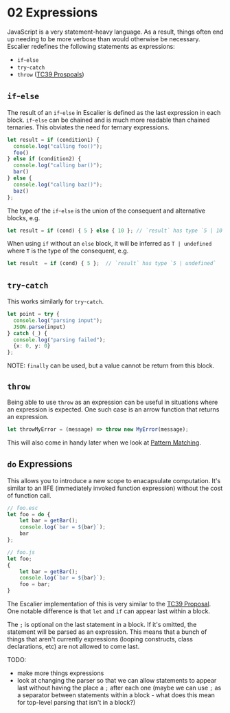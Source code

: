 # 02 Expressions

JavaScript is a very statement-heavy language. As a result, things often end up
needing to be more verbose than would otherwise be necessary. Escalier redefines
the following statements as expressions:

- `if`-`else`
- `try`-`catch`
- `throw` ([TC39 Prospoals](https://github.com/tc39/proposal-throw-expressions))

## `if`-`else`

The result of an `if`-`else` in Escalier is defined as the last expression in
each block. `if`-`else` can be chained and is much more readable than chained
ternaries. This obviates the need for ternary expressions.

```ts
let result = if (condition1) {
  console.log("calling foo()");
  foo()
} else if (condition2) {
  console.log("calling bar()");
  bar()
} else {
  console.log("calling baz()");
  baz()
};
```

The type of the `if`-`else` is the union of the consequent and alternative
blocks, e.g.

```ts
let result = if (cond) { 5 } else { 10 }; // `result` has type `5 | 10`
```

When using `if` without an `else` block, it will be inferred as `T | undefined`
where `T` is the type of the consequent, e.g.

```ts
let result  = if (cond) { 5 };  // `result` has type `5 | undefined`
```

## `try`-`catch`

This works similarly for `try`-`catch`.

```ts
let point = try {
  console.log("parsing input");
  JSON.parse(input)
} catch (_) {
  console.log("parsing failed");
  {x: 0, y: 0}
};
```

NOTE: `finally` can be used, but a value cannot be return from this block.

## `throw`

Being able to use `throw` as an expression can be useful in situations where an
expression is expected. One such case is an arrow function that returns an
expression.

```ts
let throwMyError = (message) => throw new MyError(message);
```

This will also come in handy later when we look at [Pattern Matching](05_pattern_matching.md).

## `do` Expressions

This allows you to introduce a new scope to enacapsulate computation. It's
similar to an IIFE (immediately invoked function expression) without the cost of
function call.

```ts
// foo.esc
let foo = do {
    let bar = getBar();
    console.log(`bar = ${bar}`);
    bar
};

// foo.js
let foo;
{
    let bar = getBar();
    console.log(`bar = ${bar}`);
    foo = bar;
}
```

The Escalier implementation of this is very similar to the [TC39
Proposal](https://github.com/tc39/proposal-do-expressions). One notable
difference is that `let` and `if` can appear last within a block.

The `;` is optional on the last statement in a block. If it's omitted, the
statement will be parsed as an expression. This means that a bunch of things
that aren't currently expressions (looping constructs, class declarations, etc)
are not allowed to come last.

TODO:

- make more things expressions
- look at changing the parser so that we can allow statements to appear last
  without having the place a `;` after each one (maybe we can use `;` as a
  separator between statements within a block - what does this mean for
  top-level parsing that isn't in a block?)
